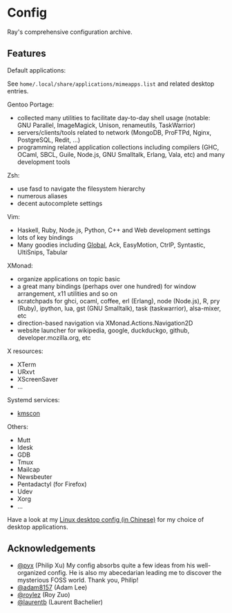 # Config

Ray's comprehensive configuration archive.

## Features

Default applications:

See `home/.local/share/applications/mimeapps.list` and related desktop entries.

Gentoo Portage:

- collected many utilities to facilitate day-to-day shell usage (notable: GNU Parallel, ImageMagick, Unison, renameutils, TaskWarrior)
- servers/clients/tools related to network (MongoDB, ProFTPd, Nginx, PostgreSQL, Redit, ...)
- programming related application collections including compilers (GHC, OCaml, SBCL, Guile, Node.js, GNU Smalltalk, Erlang, Vala, etc)
  and many development tools

Zsh:

- use fasd to navigate the filesystem hierarchy
- numerous aliases
- decent autocomplete settings

Vim:

- Haskell, Ruby, Node.js, Python, C++ and Web development settings
- lots of key bindings
- Many goodies including [Global](www.gnu.org/software/global), Ack, EasyMotion, CtrlP, Syntastic, UltiSnips, Tabular

XMonad:

- organize applications on topic basic
- a great many bindings (perhaps over one hundred) for window arrangement, x11 utilities and so on
- scratchpads for ghci, ocaml, coffee, erl (Erlang), node (Node.js), R, pry (Ruby), ipython, lua, gst (GNU Smalltalk), task (taskwarrior), alsa-mixer, etc
- direction-based navigation via XMonad.Actions.Navigation2D
- website launcher for wikipedia, google, duckduckgo, github, developer.mozilla.org, etc

X resources:

- XTerm
- URxvt
- XScreenSaver
- ...

Systemd services:

- [kmscon](https://github.com/dvdhrm/kmscon)

Others:

- Mutt
- Idesk
- GDB
- Tmux
- Mailcap
- Newsbeuter
- Pentadactyl (for Firefox)
- Udev
- Xorg
- ...

Have a look at my [Linux desktop config (in Chinese)](http://maskray.me/portfolio/linux-desktop) for my choice of desktop applications.

## Acknowledgements

- [@pyx](https://github.com/pyx) (Philip Xu)
  My config absorbs quite a few ideas from his well-organized config.
  He is also my abecedarian leading me to discover the mysterious FOSS world.
  Thank you, Philip!
- [@adam8157](https://github.com/adam8157) (Adam Lee)
- [@roylez](https://github.com/roylez/dotfiles) (Roy Zuo)
- [@laurentb](https://github.com/laurentb/public-dotfiles) (Laurent Bachelier)
